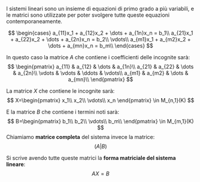 I sistemi lineari sono un insieme di equazioni di primo grado a più variabili, e le matrici sono utilizzate per poter svolgere tutte queste equazioni contemporaneamente.

$$
\begin{cases}
	a_{11}x_1 + a_{12}x_2 + \dots + a_{1n}x_n = b_1\\
	a_{21}x_1 + a_{22}x_2 + \dots + a_{2n}x_n = b_2\\
	\vdots\\
	a_{m1}x_1 + a_{m2}x_2 + \dots + a_{mn}x_n = b_m\\
\end{cases}
$$

In questo caso la matrice $A$ che contiene i coefficienti delle incognite sarà:
$$
    \begin{pmatrix}
        a_{11} & a_{12} & \dots & a_{1n}\\
        a_{21} & a_{22} & \dots & a_{2n}\\
        \vdots & \vdots & \ddots & \vdots\\
        a_{m1} & a_{m2} & \dots & a_{mn}\\
    \end{pmatrix}
$$

La matrice $X$ che contiene le incognite sarà:
$$
    X=\begin{pmatrix}
      x_1\\
      x_2\\
      \vdots\\
      x_n  
    \end{pmatrix} \in M_{n,1}(K)
$$

E la matrice $B$ che contiene i termini noti sarà:
$$
    B=\begin{pmatrix}
        b_1\\
        b_2\\
        \vdots\\
        b_m\\
    \end{pmatrix} \in M_{m,1}(K)
$$
Chiamiamo **matrice completa** del sistema invece la matrice:
$$
(A|B)
$$

Si scrive avendo tutte queste matrici la **forma matriciale del sistema lineare**:
$$
    AX=B
$$